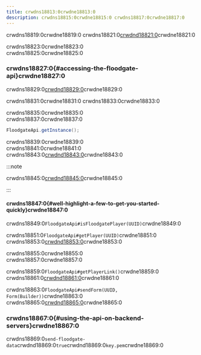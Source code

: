 ```yaml
---
title: crwdns18813:0crwdne18813:0
description: crwdns18815:0crwdne18815:0 crwdns18817:0crwdne18817:0
---
```


crwdns18819:0crwdne18819:0 crwdns18821:0[crwdnd18821:0](/wiki/geyser/forms/)crwdne18821:0

crwdns18823:0crwdne18823:0\
crwdns18825:0crwdne18825:0

### crwdns18827:0{#accessing-the-floodgate-api}crwdne18827:0

crwdns18829:0[crwdnd18829:0](/wiki/geyser/getting-started-with-the-api)crwdne18829:0

crwdns18831:0crwdne18831:0 crwdns18833:0crwdne18833:0

crwdns18835:0crwdne18835:0\
crwdns18837:0crwdne18837:0

```java
FloodgateApi.getInstance();
```

crwdns18839:0crwdne18839:0\
crwdns18841:0crwdne18841:0\
crwdns18843:0[crwdnd18843:0](https://github.com/GeyserMC/Floodgate/tree/master/api/src/main/java/org/geysermc/floodgate/api)crwdne18843:0

:::note

crwdns18845:0[crwdnd18845:0](https://repo.opencollab.dev/javadoc/maven-snapshots/org/geysermc/floodgate/api/latest)crwdne18845:0

:::

#### crwdns18847:0{#well-highlight-a-few-to-get-you-started-quickly}crwdne18847:0

crwdns18849:0`FloodgateApi#isFloodgatePlayer(UUID)`crwdne18849:0

crwdns18851:0`FloodgateApi#getPlayer(UUID)`crwdne18851:0\
crwdns18853:0[crwdnd18853:0](/wiki/floodgate/player/)crwdne18853:0

crwdns18855:0crwdne18855:0\
crwdns18857:0crwdne18857:0

crwdns18859:0`FloodgateApi#getPlayerLink()`crwdne18859:0\
crwdns18861:0[crwdnd18861:0](/wiki/floodgate/linking/)crwdne18861:0

crwdns18863:0`FloodgateApi#sendForm(UUID, Form(Builder))`crwdne18863:0\
crwdns18865:0[crwdnd18865:0](/wiki/geyser/forms/)crwdne18865:0

### crwdns18867:0{#using-the-api-on-backend-servers}crwdne18867:0

crwdns18869:0`send-floodgate-data`crwdnd18869:0`true`crwdnd18869:0`key.pem`crwdne18869:0
